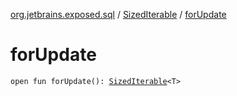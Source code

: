 [org.jetbrains.exposed.sql](../index.md) / [SizedIterable](index.md) / [forUpdate](.)

# forUpdate

`open fun forUpdate(): `[`SizedIterable`](index.md)`<T>`